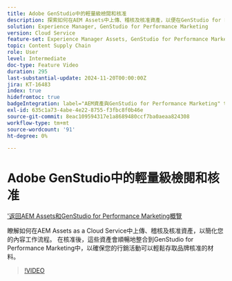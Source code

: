 ```yaml
---
title: Adobe GenStudio中的輕量級檢閱和核准
description: 探索如何在AEM Assets中上傳、稽核及核准資產，以便在GenStudio for Performance Marketing中使用。
solution: Experience Manager, GenStudio for Performance Marketing
version: Cloud Service
feature-set: Experience Manager Assets, GenStudio for Performance Marketing
topic: Content Supply Chain
role: User
level: Intermediate
doc-type: Feature Video
duration: 295
last-substantial-update: 2024-11-20T00:00:00Z
jira: KT-16483
index: true
hidefromtoc: true
badgeIntegration: label="AEM資產與GenStudio for Performance Marketing" type="positive"
exl-id: 635c1a73-4abe-4e22-8755-f3fbc8f0b46e
source-git-commit: 8eac109594317e1a8689480ccf7ba0aeaa824308
workflow-type: tm+mt
source-wordcount: '91'
ht-degree: 0%

---
```


# Adobe GenStudio中的輕量級檢閱和核准

[&#39;返回AEM Assets和GenStudio for Performance Marketing概覽](./overview.md)

瞭解如何在AEM Assets as a Cloud Service中上傳、稽核及核准資產，以簡化您的內容工作流程。 在核准後，這些資產會順暢地整合到GenStudio for Performance Marketing中，以確保您的行銷活動可以輕鬆存取品牌核准的材料。

>[!VIDEO](https://video.tv.adobe.com/v/3439265/?learn=on&enablevpops)
